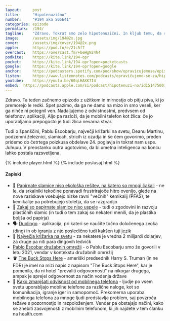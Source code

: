 ```yaml
---
layout: 	post
title:  	"Hipotenuzično"
number: 	"#194 aka S05E41"
categories:	epizode
permalink:	/194/
tagline: 	"Zdravo. Tokrat smo zelo hipotenuzični. In kljub temu, da smo ''vsepovsod'', nam celo uspe zaključiti 24. poglavje 5. knjige. Aleluja!"
image:		/assets/img/194@2x.jpg
cover:		/assets/img/cover/194@2x.png
apple:		https://pod.fo/e/21c5f7
overcast:	https://overcast.fm/+beHgN24h4
podkite:	https://kite.link/194-opr
pocket:		https://kite.link/194-opr?open=pocketcasts
google:		https://kite.link/194-opr?open=google
anchor:		https://podcasters.spotify.com/pod/show/opravicujemose/episodes/Hipotenuzino-e2flg7t
listen:		https://www.listennotes.com/podcasts/opravičujemo-se-za/hipotenuzično-Z8Xxqeb-kcK/embed/
youtube:	https://youtu.be/60qLHAXK7I4
embed:	https://podcasts.apple.com/si/podcast/hipotenuzi-no/id1514750013?i=1000644986962
---
```


Zdravo. Ta teden začnemo epizodo z užitkom in mirnostjo ob pitju piva, ki jo premorejo le redki. Spet pazimo, da ga ne damo na mizo in smo veseli, ker ga nihče ni potegnil ven. Nadaljujemo z odvistnostmi, predvsem od telefonov, aplikaciji, Aljo pa razloži, da je mobilni telefon kot žlica: če jo uporabljamo prepogosto je tudi žlica nevarna stvar. 

Tudi o španščini, Pablu Escobarju, največji križarki na svetu, Deanu Martinu, podzemni železnici, slamicah, stricih iz ozadja in še čem govorimo, preden pridemo do četrtega poizkusa obdelave 24. poglavja in tokrat nam uspe. Juhuuu. V preostanku outra ugotovimo, da bi umetna inteligenca na koncu lahko postala razsvetljena. 

{% include player.html %}
{% include poslusaj.html %}

<!--break-->

#### Zapiski

- 🥤 [Papirnate slamice niso ekološka rešitev, na katero so mnogi čakali](https://www.sciencealert.com/it-turns-out-paper-straws-might-pose-a-serious-problem-too) - ne le, da srkalniki tekočine ponavadi frustrirajoče hitro ovenijo, glede na nove raziskave vsebujejo nizke ravni "večnih" kemikalij (PFAS), te kemikalije pa potrebujejo stoletja, da se razgradijo 
- 🧃 [Zakaj so papirnate slamice niso uspele](https://www.youtube.com/watch?v=XiWFF_2IVHc) - tudi o zgodovini in razvoju plastičnih slamic (in tudi o tem zakaj so nekateri menili, da je plastika boljša od papirja)
- 🗣️ [Duolingo](https://www.duolingo.com/) - aplikacija, pri kateri se naučite točno določenega zvoka (ding) in ob igranju z njo posledično tudi kakšen tuji jezik  
- 🚢 [Največja križarka na svetu](https://n1info.si/magazin/potovanja/vredna-je-dve-milijardi-dolarjev-kaksna-je-najvecja-krizarka-na-svetu-foto/) - za nekatere je vredna 2 milijardi dolarjev, za druge pa niti para dingovih ledvičk 
-  [Pablo Escobar družabnih omrežij](https://opravicujemo.se/078/) - o Pablu Escobarju smo že govorili v letu 2021, vendar v kontekstu družabnih omrežij 
- 🪣 [The Buck Stops Here](https://www.phrases.org.uk/meanings/the-buck-stops-here.html) - ameriški predsednik Harry S. Truman (in ne FDR) je imel na mizi napis z napisom "The Buck Stops Here", kar je pomenilo, da ni hotel "prevaliti odgovornosti" na nikogar drugega, ampak je sprejel odgovornost za način vodenja države 
- 📱 [Kako zmanjšati odvisnost od mobilnega telefona](https://www.health.com/condition/anxiety/cell-phone-addiction) - ljudje po vsem svetu uporabljajo mobilne telefone za različne naloge, kot so komunikacija, igranje iger in samopomoč. Prekomerna uporaba mobilnega telefona za mnoge ljudi predstavlja problem, saj povzroča težave s pozornostjo in razpoloženjem. Vendar pa obstajajo načini, kako se znebiti zasvojenosti z mobilnim telefonom, ki jih najdete v tem članku na health.com 
